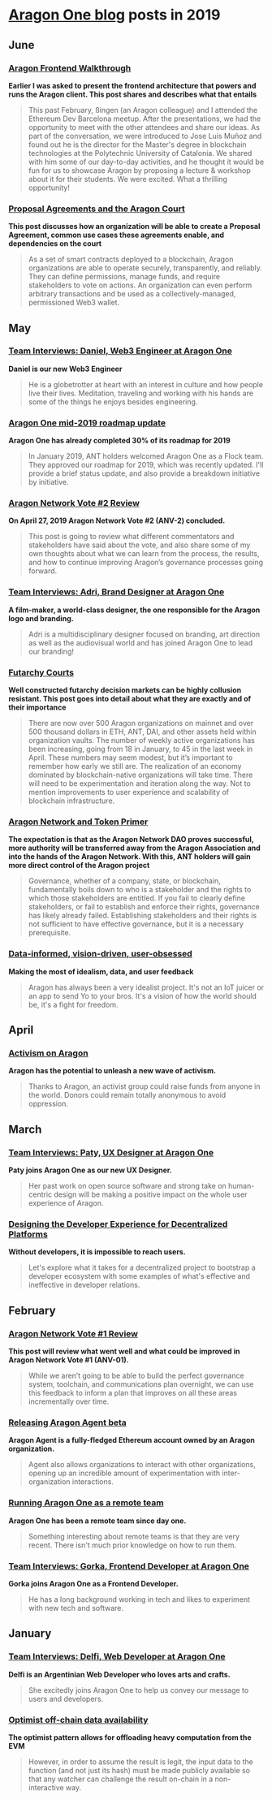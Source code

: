 # **[Aragon One blog](https://blog.aragon.one/)** posts in 2019

## June

### [**Aragon Frontend Walkthrough**](https://blog.aragon.one/aragon-frontend-walkthrough/)
**Earlier I was asked to present the frontend architecture that powers and runs the Aragon client. This post shares and describes what that entails**

> This past February, ßingen (an Aragon colleague) and I attended the Ethereum Dev Barcelona meetup. After the presentations, we had the opportunity to meet with the other attendees and share our ideas. As part of the conversation, we were introduced to Jose Luis Muñoz and found out he is the director for the Master's degree in blockchain technologies at the Polytechnic University of Catalonia. We shared with him some of our day-to-day activities, and he thought it would be fun for us to showcase Aragon by proposing a lecture & workshop about it for their students. We were excited. What a thrilling opportunity!

### [**Proposal Agreements and the Aragon Court**](https://blog.aragon.one/proposal-agreements-and-the-aragon-court/)
**This post discusses how an organization will be able to create a Proposal Agreement, common use cases these agreements enable, and dependencies on the court**

> As a set of smart contracts deployed to a blockchain, Aragon organizations are able to operate securely, transparently, and reliably. They can define permissions, manage funds, and require stakeholders to vote on actions. An organization can even perform arbitrary transactions and be used as a collectively-managed, permissioned Web3 wallet.

## May

### [**Team Interviews: Daniel, Web3 Engineer at Aragon One**](https://blog.aragon.one/team-interviews-daniel-web3-engineer-at-aragon-one/)
**Daniel is our new Web3 Engineer**

> He is a globetrotter at heart with an interest in culture and how people live their lives. Meditation, traveling and working with his hands are some of the things he enjoys besides engineering.

### [**Aragon One mid-2019 roadmap update**](https://blog.aragon.one/mid-2019-roadmap-update/)
**Aragon One has already completed 30% of its roadmap for 2019**

> In January 2019, ANT holders welcomed Aragon One as a Flock team. They approved our roadmap for 2019, which was recently updated. I'll provide a brief status update, and also provide a breakdown initiative by initiative.

### [**Aragon Network Vote #2 Review**](https://blog.aragon.one/aragon-network-vote-2-review/)
**On April 27, 2019 Aragon Network Vote #2 (ANV-2) concluded.**

> This post is going to review what different commentators and stakeholders have said about the vote, and also share some of my own thoughts about what we can learn from the process, the results, and how to continue improving Aragon’s governance processes going forward.

### [**Team Interviews: Adri, Brand Designer at Aragon One**](https://blog.aragon.one/team-interviews-adri-brand-lead-at-aragon-one/)
**A film-maker, a world-class designer, the one responsible for the Aragon logo and branding.**

> Adri is a multidisciplinary designer focused on branding, art direction as well as the audiovisual world and has joined Aragon One to lead our branding!

### [**Futarchy Courts**](https://blog.aragon.one/futarchy-courts/)
**Well constructed futarchy decision markets can be highly collusion resistant. This post goes into detail about what they are exactly and of their importance**

> There are now over 500 Aragon organizations on mainnet and over 500 thousand dollars in ETH, ANT, DAI, and other assets held within organization vaults. The number of weekly active organizations has been increasing, going from 18 in January, to 45 in the last week in April. These numbers may seem modest, but it’s important to remember how early we still are. The realization of an economy dominated by blockchain-native organizations will take time. There will need to be experimentation and iteration along the way. Not to mention improvements to user experience and scalability of blockchain infrastructure.

### [**Aragon Network and Token Primer**](https://blog.aragon.one/aragon-network-and-token-primer/)
**The expectation is that as the Aragon Network DAO proves successful, more authority will be transferred away from the Aragon Association and into the hands of the Aragon Network. With this, ANT holders will gain more direct control of the Aragon project**

> Governance, whether of a company, state, or blockchain, fundamentally boils down to who is a stakeholder and the rights to which those stakeholders are entitled. If you fail to clearly define stakeholders, or fail to establish and enforce their rights, governance has likely already failed. Establishing stakeholders and their rights is not sufficient to have effective governance, but it is a necessary prerequisite.

### [**Data-informed, vision-driven, user-obsessed**](https://blog.aragon.one/data-informed-vision-driven-user-obsessed/)
**Making the most of idealism, data, and user feedback**

> Aragon has always been a very idealist project. It's not an IoT juicer or an app to send Yo to your bros. It's a vision of how the world should be, it's a fight for freedom.

## April

### [**Activism on Aragon**](https://blog.aragon.one/activism-on-aragon/)
**Aragon has the potential to unleash a new wave of activism.**

> Thanks to Aragon, an activist group could raise funds from anyone in the world. Donors could remain totally anonymous to avoid oppression.

## March

### [**Team Interviews: Paty, UX Designer at Aragon One**](https://blog.aragon.one/team-interviews-paty-ux-designer/)
**Paty joins Aragon One as our new UX Designer.**

> Her past work on open source software and strong take on human-centric design will be making a positive impact on the whole user experience of Aragon.

### [**Designing the Developer Experience for Decentralized Platforms**](https://blog.aragon.one/designing-the-developer-experience-for-decentralized-platforms/)
**Without developers, it is impossible to reach users.**

> Let's explore what it takes for a decentralized project to bootstrap a developer ecosystem with some examples of what's effective and ineffective in developer relations.

## February

### [**Aragon Network Vote #1 Review**](https://blog.aragon.one/aragon-network-vote-1-review/)
**This post will review what went well and what could be improved in Aragon Network Vote #1 (ANV-01).**

> While we aren’t going to be able to build the perfect governance system, toolchain, and communications plan overnight, we can use this feedback to inform a plan that improves on all these areas incrementally over time.

### [**Releasing Aragon Agent beta**](https://blog.aragon.one/aragon-agent-beta-release/)
**Aragon Agent is a fully-fledged Ethereum account owned by an Aragon organization.**

> Agent also allows organizations to interact with other organizations, opening up an incredible amount of experimentation with inter-organization interactions.

### [**Running Aragon One as a remote team**](https://blog.aragon.one/running-aragon-one-as-a-remote-team/)
**Aragon One has been a remote team since day one.**

> Something interesting about remote teams is that they are very recent. There isn't much prior knowledge on how to run them.

### [**Team Interviews: Gorka, Frontend Developer at Aragon One**](https://blog.aragon.one/team-interviews-gorka-front-end-developer-at-aragon-one/)
**Gorka joins Aragon One as a Frontend Developer.**

> He has a long background working in tech and likes to experiment with new tech and software.

## January

### [**Team Interviews: Delfi, Web Developer at Aragon One**](https://blog.aragon.one/team-interviews-delfi-web-developer-at-aragon-one/)
**Delfi is an Argentinian Web Developer who loves arts and crafts.**

> She excitedly joins Aragon One to help us convey our message to users and developers.

### [**Optimist off-chain data availability**](http://blog.aragon.one/optimistic-meets-off-chain-data-availability/)
**The optimist pattern allows for offloading heavy computation from the EVM**

>  However, in order to assume the result is legit, the input data to the function (and not just its hash) must be made publicly available so that any watcher can challenge the result on-chain in a non-interactive way.
